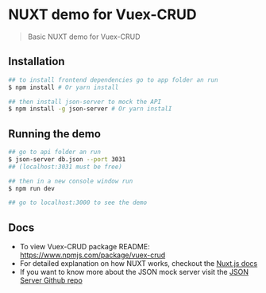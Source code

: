 # NUXT demo for Vuex-CRUD

> Basic NUXT demo for Vuex-CRUD

## Installation

``` bash
## to install frontend dependencies go to app folder an run
$ npm install # Or yarn install

## then install json-server to mock the API
$ npm install -g json-server # Or yarn instalI
```

## Running the demo
``` bash
## go to api folder an run
$ json-server db.json --port 3031
## (localhost:3031 must be free)

## then in a new console window run
$ npm run dev

## go to localhost:3000 to see the demo
```

## Docs
- To view Vuex-CRUD package README: https://www.npmjs.com/package/vuex-crud
- For detailed explanation on how NUXT works, checkout the [Nuxt.js docs](https://github.com/nuxt/nuxt.js)
- If you want to know more about the JSON mock server visit the [JSON Server Github repo](https://github.com/typicode/json-server)
